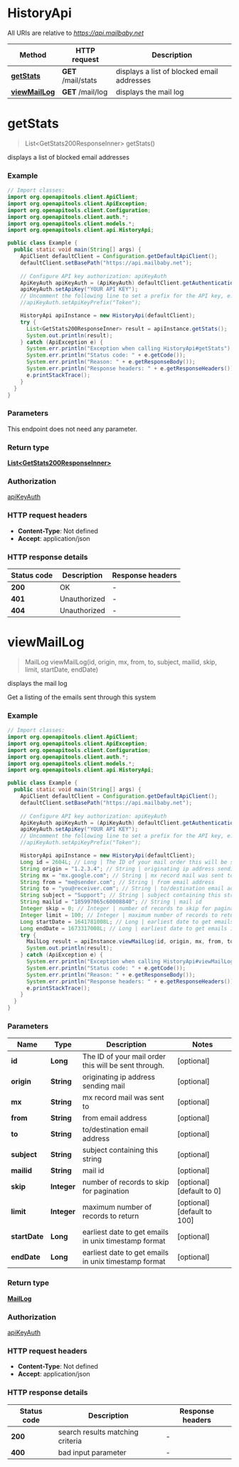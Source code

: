 # HistoryApi

All URIs are relative to *https://api.mailbaby.net*

| Method | HTTP request | Description |
|------------- | ------------- | -------------|
| [**getStats**](HistoryApi.md#getStats) | **GET** /mail/stats | displays a list of blocked email addresses |
| [**viewMailLog**](HistoryApi.md#viewMailLog) | **GET** /mail/log | displays the mail log |


<a id="getStats"></a>
# **getStats**
> List&lt;GetStats200ResponseInner&gt; getStats()

displays a list of blocked email addresses

### Example
```java
// Import classes:
import org.openapitools.client.ApiClient;
import org.openapitools.client.ApiException;
import org.openapitools.client.Configuration;
import org.openapitools.client.auth.*;
import org.openapitools.client.models.*;
import org.openapitools.client.api.HistoryApi;

public class Example {
  public static void main(String[] args) {
    ApiClient defaultClient = Configuration.getDefaultApiClient();
    defaultClient.setBasePath("https://api.mailbaby.net");
    
    // Configure API key authorization: apiKeyAuth
    ApiKeyAuth apiKeyAuth = (ApiKeyAuth) defaultClient.getAuthentication("apiKeyAuth");
    apiKeyAuth.setApiKey("YOUR API KEY");
    // Uncomment the following line to set a prefix for the API key, e.g. "Token" (defaults to null)
    //apiKeyAuth.setApiKeyPrefix("Token");

    HistoryApi apiInstance = new HistoryApi(defaultClient);
    try {
      List<GetStats200ResponseInner> result = apiInstance.getStats();
      System.out.println(result);
    } catch (ApiException e) {
      System.err.println("Exception when calling HistoryApi#getStats");
      System.err.println("Status code: " + e.getCode());
      System.err.println("Reason: " + e.getResponseBody());
      System.err.println("Response headers: " + e.getResponseHeaders());
      e.printStackTrace();
    }
  }
}
```

### Parameters
This endpoint does not need any parameter.

### Return type

[**List&lt;GetStats200ResponseInner&gt;**](GetStats200ResponseInner.md)

### Authorization

[apiKeyAuth](../README.md#apiKeyAuth)

### HTTP request headers

 - **Content-Type**: Not defined
 - **Accept**: application/json

### HTTP response details
| Status code | Description | Response headers |
|-------------|-------------|------------------|
| **200** | OK |  -  |
| **401** | Unauthorized |  -  |
| **404** | Unauthorized |  -  |

<a id="viewMailLog"></a>
# **viewMailLog**
> MailLog viewMailLog(id, origin, mx, from, to, subject, mailid, skip, limit, startDate, endDate)

displays the mail log

Get a listing of the emails sent through this system 

### Example
```java
// Import classes:
import org.openapitools.client.ApiClient;
import org.openapitools.client.ApiException;
import org.openapitools.client.Configuration;
import org.openapitools.client.auth.*;
import org.openapitools.client.models.*;
import org.openapitools.client.api.HistoryApi;

public class Example {
  public static void main(String[] args) {
    ApiClient defaultClient = Configuration.getDefaultApiClient();
    defaultClient.setBasePath("https://api.mailbaby.net");
    
    // Configure API key authorization: apiKeyAuth
    ApiKeyAuth apiKeyAuth = (ApiKeyAuth) defaultClient.getAuthentication("apiKeyAuth");
    apiKeyAuth.setApiKey("YOUR API KEY");
    // Uncomment the following line to set a prefix for the API key, e.g. "Token" (defaults to null)
    //apiKeyAuth.setApiKeyPrefix("Token");

    HistoryApi apiInstance = new HistoryApi(defaultClient);
    Long id = 2604L; // Long | The ID of your mail order this will be sent through.
    String origin = "1.2.3.4"; // String | originating ip address sending mail
    String mx = "mx.google.com"; // String | mx record mail was sent to
    String from = "me@sender.com"; // String | from email address
    String to = "you@receiver.com"; // String | to/destination email address
    String subject = "Support"; // String | subject containing this string
    String mailid = "185997065c60008840"; // String | mail id
    Integer skip = 0; // Integer | number of records to skip for pagination
    Integer limit = 100; // Integer | maximum number of records to return
    Long startDate = 1641781008L; // Long | earliest date to get emails in unix timestamp format
    Long endDate = 1673317008L; // Long | earliest date to get emails in unix timestamp format
    try {
      MailLog result = apiInstance.viewMailLog(id, origin, mx, from, to, subject, mailid, skip, limit, startDate, endDate);
      System.out.println(result);
    } catch (ApiException e) {
      System.err.println("Exception when calling HistoryApi#viewMailLog");
      System.err.println("Status code: " + e.getCode());
      System.err.println("Reason: " + e.getResponseBody());
      System.err.println("Response headers: " + e.getResponseHeaders());
      e.printStackTrace();
    }
  }
}
```

### Parameters

| Name | Type | Description  | Notes |
|------------- | ------------- | ------------- | -------------|
| **id** | **Long**| The ID of your mail order this will be sent through. | [optional] |
| **origin** | **String**| originating ip address sending mail | [optional] |
| **mx** | **String**| mx record mail was sent to | [optional] |
| **from** | **String**| from email address | [optional] |
| **to** | **String**| to/destination email address | [optional] |
| **subject** | **String**| subject containing this string | [optional] |
| **mailid** | **String**| mail id | [optional] |
| **skip** | **Integer**| number of records to skip for pagination | [optional] [default to 0] |
| **limit** | **Integer**| maximum number of records to return | [optional] [default to 100] |
| **startDate** | **Long**| earliest date to get emails in unix timestamp format | [optional] |
| **endDate** | **Long**| earliest date to get emails in unix timestamp format | [optional] |

### Return type

[**MailLog**](MailLog.md)

### Authorization

[apiKeyAuth](../README.md#apiKeyAuth)

### HTTP request headers

 - **Content-Type**: Not defined
 - **Accept**: application/json

### HTTP response details
| Status code | Description | Response headers |
|-------------|-------------|------------------|
| **200** | search results matching criteria |  -  |
| **400** | bad input parameter |  -  |

